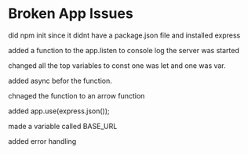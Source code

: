 # Broken App Issues

did npm init since it didnt have a package.json file and installed express

added a function to the app.listen to console log the server was started

changed all the top variables to const one was let and one was var.

added async befor the function.

chnaged the function to an arrow function

added app.use(express.json());

made a variable called BASE_URL

added error handling